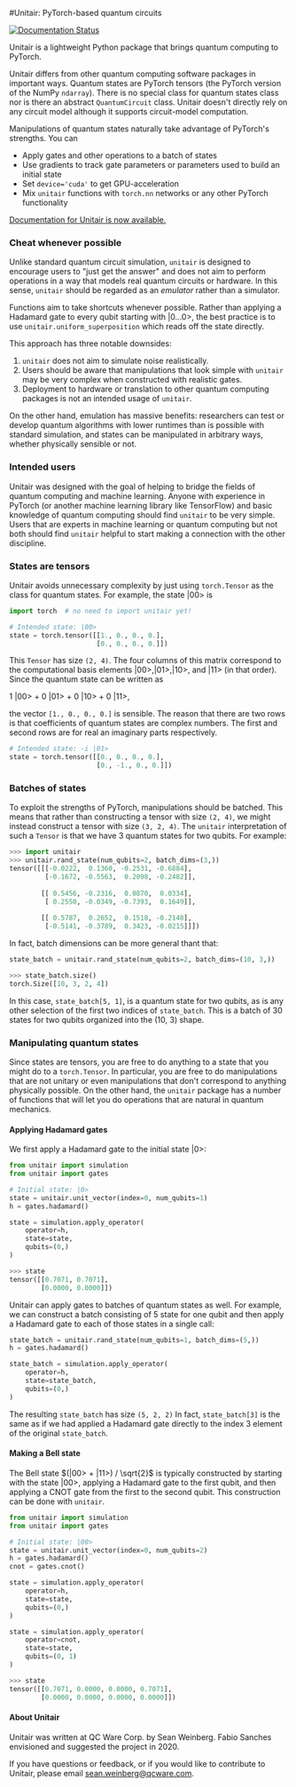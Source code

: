 #Unitair: PyTorch-based quantum circuits

[![Documentation Status](https://readthedocs.org/projects/unitair/badge/?version=latest)](https://unitair.readthedocs.io/en/latest/?badge=latest)
      

Unitair is a lightweight Python package that 
brings quantum computing to PyTorch.

Unitair differs from other quantum computing software packages
in important ways. Quantum states are PyTorch tensors (the PyTorch
version of the NumPy `ndarray`). There is no special class for quantum states
class nor is there an abstract `QuantumCircuit` class. 
Unitair doesn't directly rely on any circuit model although it 
supports circuit-model computation.

Manipulations of quantum states naturally take advantage of PyTorch's strengths. 
You can
- Apply gates and other operations to a batch of states
- Use gradients to track gate parameters or parameters used to build an initial state
- Set `device='cuda'` to get GPU-acceleration
- Mix `unitair` functions with `torch.nn` networks or any other PyTorch functionality

[Documentation for Unitair is now available.](https://unitair.readthedocs.io/)


### Cheat whenever possible
Unlike standard quantum circuit simulation, `unitair` 
is designed to encourage users to 
"just get the answer" and does not aim
to perform operations in a way that models real
quantum circuits or hardware. In this sense, `unitair` should
be regarded as an *emulator* rather than a simulator.

Functions aim to take shortcuts whenever possible. 
Rather than applying a Hadamard gate to every
qubit starting with |0...0>, 
the best practice is to use `unitair.uniform_superposition`
which reads off the state directly.

This approach has three notable downsides:
1. `unitair` does not aim to simulate noise realistically.
1. Users should be aware that manipulations that look
   simple with `unitair` may be very complex when constructed with 
   realistic gates.
1. Deployment to hardware or translation to other quantum computing
   packages is not an intended usage of `unitair`.
   
On the other hand, emulation has massive benefits: researchers can
test or develop quantum algorithms with lower runtimes than
is possible with standard simulation, and states can
be manipulated in arbitrary ways, whether physically sensible or not.

### Intended users
Unitair was designed with the goal of helping to bridge the fields
of quantum computing and machine learning. Anyone with experience in 
PyTorch (or another machine learning library like TensorFlow) 
and basic knowledge of quantum computing should find
`unitair` to be very simple. Users that are experts in 
machine learning or quantum computing but not both
should find `unitair` helpful to start making a connection 
with the other discipline.

### States are tensors
Unitair avoids unnecessary complexity by just using `torch.Tensor` as the
class for quantum states. For example, the state $|00>$ is
```python
import torch  # no need to import unitair yet!

# Intended state: |00>
state = torch.tensor([[1., 0., 0., 0.],
                      [0., 0., 0., 0.]])
```
This `Tensor` has size `(2, 4)`. 
The four columns of this matrix correspond to the computational basis elements
$|00>, |01>, |10>,$ and $|11>$ (in that order). Since the quantum state can be
written as 

1 |00> + 0 |01> +  0 |10> + 0 |11>, 

the vector `[1., 0., 0., 0.]`
is sensible. The reason that there are two rows is that coefficients of quantum
states are complex numbers. The first and second rows are for real an imaginary 
parts respectively.

```python
# Intended state: -i |01>
state = torch.tensor([[0., 0., 0., 0.],
                      [0., -1., 0., 0.]])
```

### Batches of states
To exploit the strengths of PyTorch, manipulations should be batched.
This means that rather than constructing a tensor with size `(2, 4)`, we
might instead construct a tensor with size `(3, 2, 4)`. The `unitair` interpretation
of such a `Tensor` is that we have 3 quantum states for two qubits. For example:

```python
>>> import unitair
>>> unitair.rand_state(num_qubits=2, batch_dims=(3,))
tensor([[[-0.0222,  0.1360, -0.2531, -0.6884],
         [-0.1672, -0.5563,  0.2098, -0.2482]],
         
        [[ 0.5456, -0.2316,  0.0870,  0.0334],
         [ 0.2550, -0.0349, -0.7393,  0.1649]],
         
        [[ 0.5787,  0.2652,  0.1518, -0.2148],
         [-0.5141, -0.3789,  0.3423, -0.0215]]])
```

In fact, batch dimensions can be more general thant that:
```python
state_batch = unitair.rand_state(num_qubits=2, batch_dims=(10, 3,))
```

```python
>>> state_batch.size()
torch.Size([10, 3, 2, 4])
```

In this case, `state_batch[5, 1]`, is a quantum state for two qubits, as is any other
selection of the first two indices of `state_batch`. This is a batch of 30 states for two qubits
organized into the (10, 3) shape.


### Manipulating quantum states
Since states are tensors, you are free to do anything to a state that
you might do to a `torch.Tensor`. In particular, you are free to do manipulations
that are not unitary or even manipulations that don't correspond to anything
physically possible. On the other hand, the `unitair` package has a number of functions that
will let you do operations that are natural in quantum mechanics.

#### Applying Hadamard gates
We first apply a Hadamard gate to the initial state $|0>$:

```python
from unitair import simulation
from unitair import gates

# Initial state: |0>
state = unitair.unit_vector(index=0, num_qubits=1)
h = gates.hadamard()

state = simulation.apply_operator(
    operator=h,
    state=state,
    qubits=(0,)
)
```

```python
>>> state
tensor([[0.7071, 0.7071],
        [0.0000, 0.0000]])
```

Unitair can apply gates to batches of quantum states as well. For example,
we can construct a batch consisting of 5 state for one qubit and
then apply a Hadamard gate to each of those states in a single call:
```python
state_batch = unitair.rand_state(num_qubits=1, batch_dims=(5,))
h = gates.hadamard()

state_batch = simulation.apply_operator(
    operator=h,
    state=state_batch,
    qubits=(0,)
)
```

The resulting `state_batch` has size `(5, 2, 2)` In fact, `state_batch[3]` is the same as
if we had applied a Hadamard gate directly to the index 3 element of the original `state_batch`.


#### Making a Bell state
The Bell state $(|00> + |11>) / \sqrt{2}$ is typically constructed by
starting with the state |00>, applying a Hadamard gate to the first
qubit, and then applying a CNOT gate from the first to the second
qubit. This construction can be done with `unitair`.
```python
from unitair import simulation
from unitair import gates

# Initial state: |00>
state = unitair.unit_vector(index=0, num_qubits=2)
h = gates.hadamard()
cnot = gates.cnot()

state = simulation.apply_operator(
    operator=h,
    state=state,
    qubits=(0,)
)

state = simulation.apply_operator(
    operator=cnot,
    state=state,
    qubits=(0, 1)
)
```

```python
>>> state
tensor([[0.7071, 0.0000, 0.0000, 0.7071],
        [0.0000, 0.0000, 0.0000, 0.0000]])
```

#### About Unitair
Unitair was written at QC Ware Corp. by Sean Weinberg.
Fabio Sanches envisioned and suggested the project in 2020.

If you have questions or feedback, or if you would like to contribute to Unitair,
please email sean.weinberg@qcware.com.
